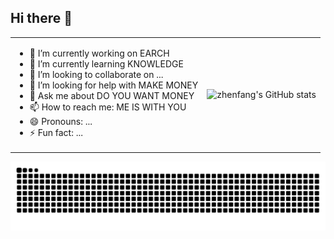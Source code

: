 ## Hi there 👋

<table border=0>

  <tr>
       <td>
         <ul>
      <li> 🔭 I’m currently working on EARCH </li>
      <li> 🌱 I’m currently learning KNOWLEDGE</li>
      <li> 👯 I’m looking to collaborate on ...</li>
      <li> 🤔 I’m looking for help with MAKE MONEY</li>
      <li> 💬 Ask me about DO YOU WANT MONEY</li>
      <li> 📫 How to reach me: ME IS WITH YOU</li>
      <li> 😄 Pronouns: ...</li>
      <li> ⚡ Fun fact: ...</li>
           </ul>
   </td>
    <td><img src="https://github-readme-stats.vercel.app/api?username=zhenfang0215&show_icons=true&count_private=true&theme=vue-light&hide_border=true" alt="zhenfang's GitHub stats" style="zoom:100%;" align="left"/></td>
  </tr>
</table>


![zhenfang's github activity graph](https://raw.githubusercontent.com/zhenfang0215/zhenfang0215/output/github-contribution-grid-snake.svg)
